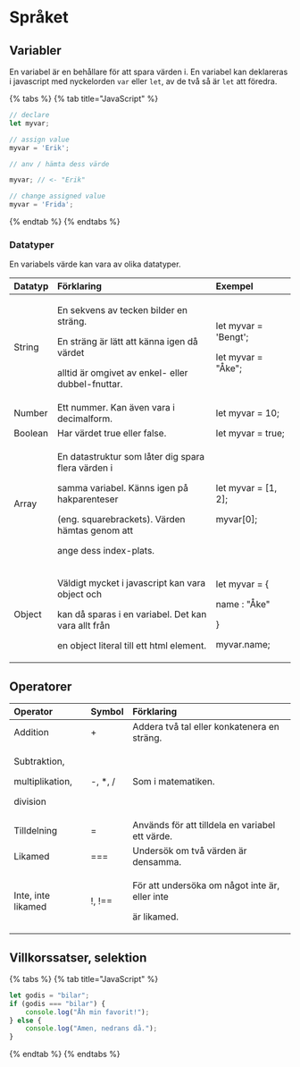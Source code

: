# Språket

## Variabler

En variabel är en behållare för att spara värden i. En variabel kan deklareras i javascript med nyckelorden `var` eller `let`, av de två så är `let` att föredra.

{% tabs %}
{% tab title="JavaScript" %}
```javascript
// declare
let myvar;

// assign value
myvar = 'Erik';

// anv / hämta dess värde

myvar; // <- "Erik"

// change assigned value
myvar = 'Frida';
```
{% endtab %}
{% endtabs %}

### Datatyper

En variabels värde kan vara av olika datatyper.

<table>
  <thead>
    <tr>
      <th style="text-align:left">Datatyp</th>
      <th style="text-align:left">F&#xF6;rklaring</th>
      <th style="text-align:left">Exempel</th>
    </tr>
  </thead>
  <tbody>
    <tr>
      <td style="text-align:left">String</td>
      <td style="text-align:left">
        <p>En sekvens av tecken bilder en str&#xE4;ng.</p>
        <p>En str&#xE4;ng &#xE4;r l&#xE4;tt att k&#xE4;nna igen d&#xE5; v&#xE4;rdet</p>
        <p>alltid &#xE4;r omgivet av enkel- eller dubbel-fnuttar.</p>
      </td>
      <td style="text-align:left">
        <p>let myvar = &apos;Bengt&apos;;</p>
        <p>let myvar = &quot;&#xC5;ke&quot;;</p>
      </td>
    </tr>
    <tr>
      <td style="text-align:left">Number</td>
      <td style="text-align:left">Ett nummer. Kan &#xE4;ven vara i decimalform.</td>
      <td style="text-align:left">let myvar = 10;</td>
    </tr>
    <tr>
      <td style="text-align:left">Boolean</td>
      <td style="text-align:left">Har v&#xE4;rdet true eller false.</td>
      <td style="text-align:left">let myvar = true;</td>
    </tr>
    <tr>
      <td style="text-align:left">Array</td>
      <td style="text-align:left">
        <p>En datastruktur som l&#xE5;ter dig spara flera v&#xE4;rden i</p>
        <p>samma variabel. K&#xE4;nns igen p&#xE5; hakparenteser</p>
        <p>(eng. squarebrackets). V&#xE4;rden h&#xE4;mtas genom att</p>
        <p>ange dess index-plats.</p>
      </td>
      <td style="text-align:left">
        <p>let myvar = [1, 2];</p>
        <p>myvar[0];</p>
      </td>
    </tr>
    <tr>
      <td style="text-align:left">Object</td>
      <td style="text-align:left">
        <p>V&#xE4;ldigt mycket i javascript kan vara object och</p>
        <p>kan d&#xE5; sparas i en variabel. Det kan vara allt fr&#xE5;n</p>
        <p>en object literal till ett html element.</p>
      </td>
      <td style="text-align:left">
        <p>let myvar = {</p>
        <p>name : &quot;&#xC5;ke&quot;</p>
        <p>}</p>
        <p>myvar.name;</p>
      </td>
    </tr>
  </tbody>
</table>

## Operatorer

<table>
  <thead>
    <tr>
      <th style="text-align:left">Operator</th>
      <th style="text-align:left">Symbol</th>
      <th style="text-align:left">F&#xF6;rklaring</th>
    </tr>
  </thead>
  <tbody>
    <tr>
      <td style="text-align:left">Addition</td>
      <td style="text-align:left">+</td>
      <td style="text-align:left">Addera tv&#xE5; tal eller konkatenera en str&#xE4;ng.</td>
    </tr>
    <tr>
      <td style="text-align:left">
        <p>Subtraktion,</p>
        <p>multiplikation,</p>
        <p>division</p>
      </td>
      <td style="text-align:left">-, *, /</td>
      <td style="text-align:left">Som i matematiken.</td>
    </tr>
    <tr>
      <td style="text-align:left">Tilldelning</td>
      <td style="text-align:left">=</td>
      <td style="text-align:left">Anv&#xE4;nds f&#xF6;r att tilldela en variabel ett v&#xE4;rde.</td>
    </tr>
    <tr>
      <td style="text-align:left">Likamed</td>
      <td style="text-align:left">===</td>
      <td style="text-align:left">Unders&#xF6;k om tv&#xE5; v&#xE4;rden &#xE4;r densamma.</td>
    </tr>
    <tr>
      <td style="text-align:left">Inte, inte likamed</td>
      <td style="text-align:left">!, !==</td>
      <td style="text-align:left">
        <p>F&#xF6;r att unders&#xF6;ka om n&#xE5;got inte &#xE4;r, eller inte</p>
        <p>&#xE4;r likamed.</p>
      </td>
    </tr>
  </tbody>
</table>

## Villkorssatser, selektion

{% tabs %}
{% tab title="JavaScript" %}
```javascript
let godis = "bilar";
if (godis === "bilar") {
    console.log("Åh min favorit!");
} else {
    console.log("Amen, nedrans då.");
}
```
{% endtab %}
{% endtabs %}



